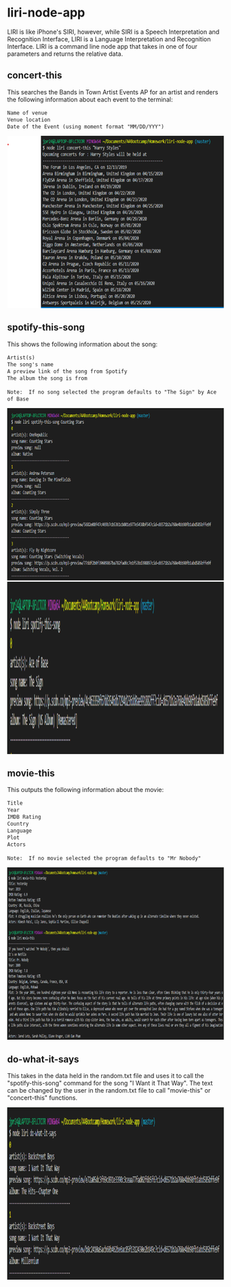 # liri-node-app

LIRI is like iPhone's SIRI, however, while SIRI is a Speech Interpretation and Recognition Interface, LIRI is a Language Interpretation and Recognition Interface. LIRI is a command line node app that takes in one of four parameters and returns the relative data.

## concert-this
This searches the Bands in Town Artist Events AP for an artist and renders the following information about each event to the terminal:

    Name of venue
    Venue location
    Date of the Event (using moment format "MM/DD/YYY")
    
 <img src="images/concert-this.gif" height="400" alt="Screenshot"/> 


## spotify-this-song

This shows the following information about the song:

    Artist(s)
    The song's name
    A preview link of the song from Spotify
    The album the song is from
    
    Note:  If no song selected the program defaults to "The Sign" by Ace of Base
      
 <img src="images/spotify-this.gif" height="400" width="600" alt="Screenshot"/> 
 <img src="images/the-sign.gif" height="400" width="600  alt="Screenshot"/> 
    
## movie-this

This outputs the following information about the movie:

    Title
    Year
    IMDB Rating
    Country 
    Language
    Plot
    Actors
    
    Note:  If no movie selected the program defaults to "Mr Nobody" 
    
<img src="images/movie-this.gif" height="400" alt="Screenshot"/> 

## do-what-it-says

This takes in the data held in the random.txt file and uses it to call the "spotify-this-song" command for the song "I Want it That Way".  The text can be changed by the user in the random.txt file to call "movie-this" or "concert-this" functions. 

<img src="images/do-it.gif" height="400" alt="Screenshot"/> 

